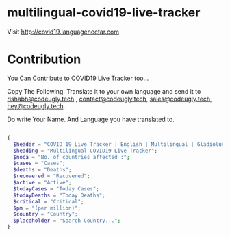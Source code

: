 # multilingual-covid19-live-tracker
Visit http://covid19.languagenectar.com


# Contribution

You Can Contribute to COVID19 Live Tracker too...

Copy The Following. Translate it to your own language and send it to 
rishabh@codeugly.tech ,
contact@codeugly.tech,
sales@codeugly.tech,
hey@codeugly.tech. 

Do write Your Name. And Language you have translated to.

```php

{
  $header = "COVID 19 Live Tracker | English | Multilingual | Gladiolus Language Nectar";
  $heading = "Multilingual COVID19 Live Tracker";
  $noca = "No. of countries affected :";
  $cases = "Cases";
  $deaths = "Deaths";
  $recovered = "Recovered";
  $active = "Active";
  $todayCases = "Today Cases";
  $todayDeaths = "Today Deaths";
  $critical = "Critical";
  $pm = "(per million)";
  $country = "Country";
  $placeholder = "Search Country...";
}
```

